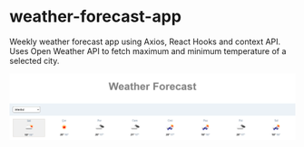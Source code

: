 # weather-forecast-app
Weekly weather forecast app using Axios, React Hooks and context API. Uses Open Weather API to fetch maximum and minimum temperature of a selected city.

![image of app](https://github.com/zulalnb/weather-forecast-app/blob/main/img/Weather%20Forecast.png)
